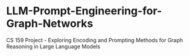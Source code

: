 # LLM-Prompt-Engineering-for-Graph-Networks
CS 159 Project - Exploring Encoding and Prompting Methods for Graph Reasoning in Large Language Models
